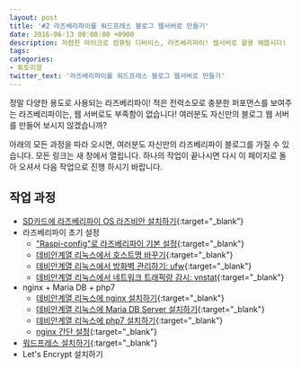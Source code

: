 ```yaml
---
layout: post
title: '#2 라즈베리파이를 워드프레스 블로그 웹서버로 만들기'
date: 2016-06-13 00:00:00 +0900
description: 저렴한 마이크로 컴퓨팅 디바이스, 라즈베리파이! 웹서버로 활용 해봅시다!
tags:
categories:
- 튜토리얼
twitter_text: '라즈베리파이를 워드프레스 블로그 웹서버로 만들기'
---
```


정말 다양한 용도로 사용되는 라즈베리파이!
적은 전력소모로 충분한 퍼포먼스를 보여주는 라즈베리파이는, 웹 서버로도 부족함이 없습니다!
여러분도 자신만의 블로그 웹 서버를 만들어 보시지 않겠습니까? 

아래의 모든 과정을 따라 오시면, 여러분도 자신만의 라즈베리파이 블로그를 가질 수 있습니다.
모든 링크는 새 창에서 열립니다.
하나의 작업이 끝나시면 다시 이 페이지로 돌아 오셔서 다음 작업으로 진행 하시기 바랍니다.

## 작업 과정

* [SD카드에 라즈베리파이 OS 라즈비안 설치하기](/14){:target="_blank"}
* 라즈베리파이 초기 설정
	* ["Raspi-config"로 라즈베리파이 기본 설정](/4){:target="_blank"}
	* [데비안계열 리눅스에서 호스트명 바꾸기](/17){:target="_blank"}
	* [데비안계열 리눅스에서 방화벽 관리하기: ufw](/7){:target="_blank"}
	* [데비안계열 리눅스에서 네트워크 트래픽량 감시: vnstat](/10){:target="_blank"}
* nginx + Maria DB + php7
	* [데비안계열 리눅스에 nginx 설치하기](/21){:target="_blank"}
	* [데비안계열 리눅스에 Maria DB Server 설치하기](/23){:target="_blank"}
	* [데비안계열 리눅스에 php7 설치하기](/11){:target="_blank"}
	* [nginx 간단 설정](/25){:target="_blank"}
* [워드프레스 설치하기](/27){:target="_blank"}
* Let's Encrypt 설치하기
